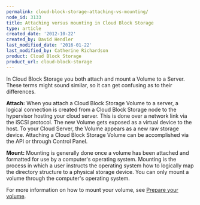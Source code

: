 ```yaml
---
permalink: cloud-block-storage-attaching-vs-mounting/
node_id: 3133
title: Attaching versus mounting in Cloud Block Storage
type: article
created_date: '2012-10-22'
created_by: David Hendler
last_modified_date: '2016-01-22'
last_modified_by: Catherine Richardson
product: Cloud Block Storage
product_url: cloud-block-storage
---
```


In Cloud Block Storage you both attach and mount a Volume to a Server.
These terms might sound similar, so it can get confusing as to their
differences.

**Attach:** When you attach a Cloud Block Storage Volume to a server, a
logical connection is created from a Cloud Block Storage node to the
hypervisor hosting your cloud server. This is done over a network link
via the iSCSI protocol. The new Volume gets exposed as a virtual device
to the host. To your Cloud Server, the Volume appears as a new raw
storage device. Attaching a Cloud Block Storage Volume can be
accomplished via the API or through Control Panel.

**Mount:** Mounting is generally done once a volume has been attached
and formatted for use by a computer's operating system. Mounting is the
process in which a user instructs the operating system how to logically
map the directory structure to a physical storage device. You can only
mount a volume through the computer's operating system.

For more information on how to mount your volume, see [Prepare your
volume](/how-to/prepare-your-cloud-block-storage-volume).
